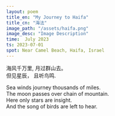```yaml
---
layout: poem
title_en: "My Journey to Haifa"
title_cn: "海法"
image_path: "/assets/haifa.png"
image_desc: "Image Description"
time:  July 2023
ts: 2023-07-01
spot: Near Camel Beach, Haifa, Israel
---
```


海风千万里, 月过群山去。  
但见星辰， 且听鸟鸣.   

<!--split-->

Sea winds journey thousands of miles.  
The moon passes over chain of mountain.  
Here only stars are insight.  
And the song of birds are left to hear. 


